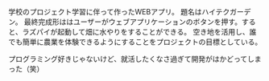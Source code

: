 学校のプロジェクト学習に伴って作ったWEBアプリ。
題名はハイテクガーデン。
最終完成形ははユーザーがウェブアプリケーションのボタンを押す。すると、ラズパイが起動して畑に水やりをすることができる。
空き地を活用し、誰でも簡単に農業を体験できるようにすることをプロジェクトの目標としている。

プログラミング好きじゃないけど、就活したくなさ過ぎて開発がはかどってしまった（笑）
